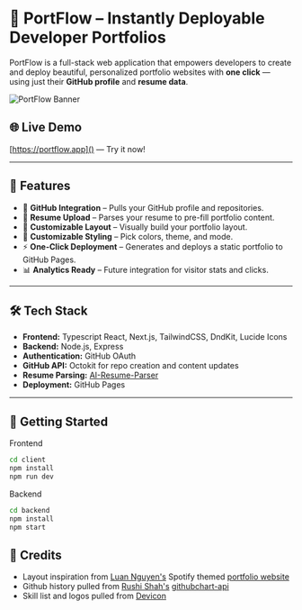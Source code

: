 # 🚀 PortFlow – Instantly Deployable Developer Portfolios

PortFlow is a full-stack web application that empowers developers to create and deploy beautiful, personalized portfolio websites with **one click** — using just their **GitHub profile** and **resume data**.

![PortFlow Banner](./public/banner.png)

## 🌐 Live Demo
[https://portflow.app]() — Try it now!

---

## 🧰 Features

- 🔗 **GitHub Integration** – Pulls your GitHub profile and repositories.
- 📄 **Resume Upload** – Parses your resume to pre-fill portfolio content.
- 🧱 **Customizable Layout** – Visually build your portfolio layout.
- 🎨 **Customizable Styling** – Pick colors, theme, and mode.
- ⚡ **One-Click Deployment** – Generates and deploys a static portfolio to GitHub Pages.
- 📊 **Analytics Ready** – Future integration for visitor stats and clicks.

---

## 🛠️ Tech Stack

- **Frontend:** Typescript React, Next.js, TailwindCSS, DndKit, Lucide Icons
- **Backend:** Node.js, Express
- **Authentication:** GitHub OAuth
- **GitHub API:** Octokit for repo creation and content updates
- **Resume Parsing:** [AI-Resume-Parser](https://github.com/ShawnN24/AI-Resume-Parser)
- **Deployment:** GitHub Pages

---

## 🧭 Getting Started

Frontend
```bash
cd client
npm install
npm run dev
```

Backend
```bash
cd backend
npm install
npm start
```

## 🙏 Credits

- Layout inspiration from [Luan Nguyen's](https://github.com/LuaanNguyen) Spotify themed [portfolio website](https://www.luannguyen.net/)
- Github history pulled from [Rushi Shah's](https://github.com/2016rshah) [githubchart-api](https://github.com/2016rshah/githubchart-api)
- Skill list and logos pulled from [Devicon](https://devicon.dev/)